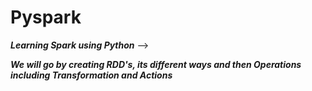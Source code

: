 # Pyspark
***Learning Spark using Python***
-->

***We will go by creating RDD's, its different ways and then
Operations including Transformation and Actions***
